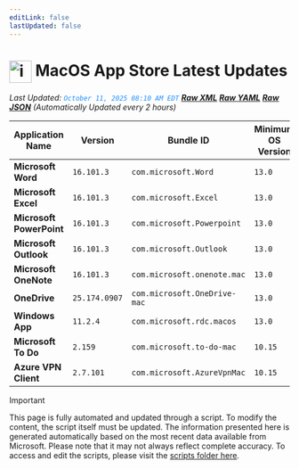 ```yaml
---
editLink: false
lastUpdated: false
---
```

# <img src="/images/App_Store_logo.png" alt="image" width="40" style="vertical-align: middle; display: inline-block;" /> MacOS App Store Latest Updates

<span class="extra-small">_Last Updated: <code style="color : dodgerblue">October 11, 2025 08:10 AM EDT</code> [**_Raw XML_**](https://github.com/cocopuff2u/MOFA/blob/main/latest_raw_files/macos_appstore_latest.xml) [**_Raw YAML_**](https://github.com/cocopuff2u/MOFA/blob/main/latest_raw_files/macos_appstore_latest.yaml) [**_Raw JSON_**](https://github.com/cocopuff2u/MOFA/blob/main/latest_raw_files/macos_appstore_latest.json)
 (Automatically Updated every 2 hours)_</span>

| Application Name | Version | Bundle ID | Minimum OS Version | Icon |
|------------------|---------|-----------|-------------------|------|
| **Microsoft Word** | `16.101.3` | `com.microsoft.Word` | `13.0` | <img src='https://is1-ssl.mzstatic.com/image/thumb/Purple211/v4/fc/c2/f8/fcc2f899-7560-e714-d2d2-2ff533e1e43a/MSWD.png/512x512bb.png' width='50%' height='50%' /> |
| **Microsoft Excel** | `16.101.3` | `com.microsoft.Excel` | `13.0` | <img src='https://is1-ssl.mzstatic.com/image/thumb/Purple211/v4/4e/55/21/4e552157-c653-71a3-0a4f-e199e67dc009/XCEL.png/512x512bb.png' width='50%' height='50%' /> |
| **Microsoft PowerPoint** | `16.101.3` | `com.microsoft.Powerpoint` | `13.0` | <img src='https://is1-ssl.mzstatic.com/image/thumb/Purple221/v4/d2/83/a1/d283a1f0-2c72-ed02-3e77-e8dc0cb33ec7/PPT3.png/512x512bb.png' width='50%' height='50%' /> |
| **Microsoft Outlook** | `16.101.3` | `com.microsoft.Outlook` | `13.0` | <img src='https://is1-ssl.mzstatic.com/image/thumb/Purple211/v4/6c/dc/a4/6cdca40c-ef09-03ea-70a7-430d43cf4b51/Outlook.png/512x512bb.png' width='50%' height='50%' /> |
| **Microsoft OneNote** | `16.101.3` | `com.microsoft.onenote.mac` | `13.0` | <img src='https://is1-ssl.mzstatic.com/image/thumb/Purple221/v4/a3/83/06/a383065c-71e5-96ae-d0a6-906bc4008b96/OneNote.png/512x512bb.png' width='50%' height='50%' /> |
| **OneDrive** | `25.174.0907` | `com.microsoft.OneDrive-mac` | `13.0` | <img src='https://is1-ssl.mzstatic.com/image/thumb/Purple221/v4/0f/6e/d1/0f6ed1ec-875d-8688-b076-d59edaaf4aab/OneDrive.png/512x512bb.png' width='50%' height='50%' /> |
| **Windows App** | `11.2.4` | `com.microsoft.rdc.macos` | `13.0` | <img src='https://is1-ssl.mzstatic.com/image/thumb/Purple211/v4/ea/c2/04/eac2049c-e5b5-cf01-b6dc-83415b44ab06/AppIcon-0-0-85-220-0-0-5-0-2x.png/512x512bb.png' width='50%' height='50%' /> |
| **Microsoft To Do** | `2.159` | `com.microsoft.to-do-mac` | `10.15` | <img src='https://is1-ssl.mzstatic.com/image/thumb/Purple211/v4/dc/6f/73/dc6f735a-d9fb-e2eb-bb0e-733a1dec0cad/AppIcon-Release-0-85-220-0-4-2x-sRGB.png/512x512bb.png' width='50%' height='50%' /> |
| **Azure VPN Client** | `2.7.101` | `com.microsoft.AzureVpnMac` | `10.15` | <img src='https://is1-ssl.mzstatic.com/image/thumb/Purple221/v4/23/60/df/2360df4b-4ac5-4480-bb3e-4f59df6c3e64/AppIcon-85-220-0-4-0-0-2x-0-0.png/512x512bb.png' width='50%' height='50%' /> |

> [!IMPORTANT]
> This page is fully automated and updated through a script. To modify the content, the script itself must be updated. The information presented here is generated automatically based on the most recent data available from Microsoft. Please note that it may not always reflect complete accuracy. To access and edit the scripts, please visit the [scripts folder here](https://github.com/cocopuff2u/MOFA_WEBSITE/tree/main/update_readme_scripts).
